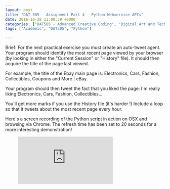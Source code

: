 ```yaml
---
layout: post
title: "DAT 505 - Assignment Part 4 - Python Webservice APIs"
date: 2016-10-28 11:00:59 +0000
categories: ["DAT505 - Advanced Creative Coding", "Digital Art and Technology"]
tags: ["Academic", "DAT505", "Python"]

---
```

Brief: For the next practical exercise you must create an auto-tweet agent. Your program should identify the most recent page viewed by your browser (by looking in either the "Current Session" or "History" file). It should then acquire the title of the page last viewed.

For example, the title of the Ebay main page is: Electronics, Cars, Fashion, Collectibles, Coupons and More | eBay.

Your program should then tweet the fact that you liked the page: I'm really liking Electronics, Cars, Fashion, Collectibles...

You'll get more marks if you use the History file (it's harder !) Include a loop so that it tweets about the most recent page every hour.

Here's a screen recording of the Python script in action on OSX and browsing via Chrome. The refresh time has been set to 20 seconds for a more interesting demonstration!

<figure>
<div class="embed-container">
<iframe src="https://www.youtube.com/embed/Pu3ZwVSOg-o" frameborder="0" allow="accelerometer; autoplay; clipboard-write; encrypted-media; gyroscope; picture-in-picture" allowfullscreen></iframe>
</div>
</figure>
